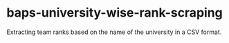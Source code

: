 # baps-university-wise-rank-scraping
Extracting team ranks based on the name of the university in a CSV format.
